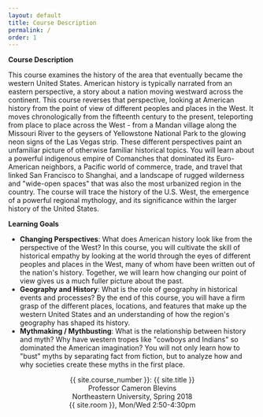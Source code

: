 ```yaml
---
layout: default
title: Course Description
permalink: /
order: 1
---
```


**Course Description**

This course examines the history of the area that eventually became the western United States. American history is typically narrated from an eastern perspective, a story about a nation moving westward across the continent. This course reverses that perspective, looking at American history from the point of view of different peoples and places in the West. It moves chronologically from the fifteenth century to the present, teleporting from place to place across the West - from a Mandan village along the Missouri River to the geysers of Yellowstone National Park to the glowing neon signs of the Las Vegas strip. These different perspectives paint an unfamiliar picture of otherwise familiar historical topics. You will learn about a powerful indigenous empire of Comanches that dominated its Euro-American neighbors, a Pacific world of commerce, trade, and travel that linked San Francisco to Shanghai, and a landscape of rugged wilderness and "wide-open spaces" that was also the most urbanized region in the country. The course will trace the history of the U.S. West, the emergence of a powerful regional mythology, and its significance within the larger history of the United States.

**Learning Goals**

- **Changing Perspectives**: What does American history look like from the perspective of the West? In this course, you will cultivate the skill of historical empathy by looking at the world through the eyes of different peoples and places in the West, many of whom have been written out of the nation's history. Together, we will learn how changing our point of view gives us a much fuller picture about the past.
- **Geography and History**: What is the role of geography in historical events and processes? By the end of this course, you will have a firm grasp of the different places, locations, and features that make up the western United States and an understanding of how the region's geography has shaped its history.
- **Mythmaking / Mythbusting**: What is the relationship between history and myth? Why have western tropes like "cowboys and Indians" so dominated the American imagination? You will not only learn how to "bust" myths by separating fact from fiction, but to analyze how and why societies create these myths in the first place.

<div style="text-align: center">
{{ site.course_number }}: {{ site.title }}<br>
Professor Cameron Blevins<br>
Northeastern University, Spring 2018<br>
{{ site.room }}, Mon/Wed 2:50-4:30pm
</div>
